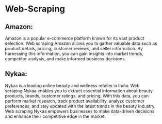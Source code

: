 # Web-Scraping
## Amazon:
Amazon is a popular e-commerce platform known for its vast product selection. Web scraping Amazon allows you to gather valuable data such as product details, pricing, customer reviews, and seller information. By harnessing this information, you can gain insights into market trends, competitor analysis, and make informed business decisions.

## Nykaa:
Nykaa is a leading online beauty and wellness retailer in India. Web scraping Nykaa enables you to extract essential information about beauty products, brands, customer ratings, and pricing. With this data, you can perform market research, track product availability, analyze customer preferences, and stay updated with the latest trends in the beauty industry. Web scraping Nykaa empowers businesses to make data-driven decisions and enhance their competitive edge in the market.
